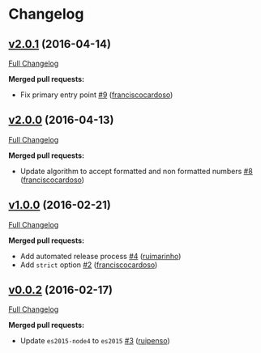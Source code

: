 # Changelog

## [v2.0.1](https://github.com/uphold/ssn-validator/tree/v2.0.1) (2016-04-14)
[Full Changelog](https://github.com/uphold/ssn-validator/compare/v2.0.0...v2.0.1)

**Merged pull requests:**

- Fix primary entry point [\#9](https://github.com/uphold/ssn-validator/pull/9) ([franciscocardoso](https://github.com/franciscocardoso))

## [v2.0.0](https://github.com/uphold/ssn-validator/tree/v2.0.0) (2016-04-13)
[Full Changelog](https://github.com/uphold/ssn-validator/compare/v1.0.0...v2.0.0)

**Merged pull requests:**

- Update algorithm to accept formatted and non formatted numbers [\#8](https://github.com/uphold/ssn-validator/pull/8) ([franciscocardoso](https://github.com/franciscocardoso))

## [v1.0.0](https://github.com/uphold/ssn-validator/tree/v1.0.0) (2016-02-21)
[Full Changelog](https://github.com/uphold/ssn-validator/compare/v0.0.2...v1.0.0)

**Merged pull requests:**

- Add automated release process [\#4](https://github.com/uphold/ssn-validator/pull/4) ([ruimarinho](https://github.com/ruimarinho))
- Add `strict` option [\#2](https://github.com/uphold/ssn-validator/pull/2) ([franciscocardoso](https://github.com/franciscocardoso))

## [v0.0.2](https://github.com/uphold/ssn-validator/tree/v0.0.2) (2016-02-17)
[Full Changelog](https://github.com/uphold/ssn-validator/compare/v0.0.1...v0.0.2)

**Merged pull requests:**

- Update `es2015-node4` to `es2015` [\#3](https://github.com/uphold/ssn-validator/pull/3) ([ruipenso](https://github.com/ruipenso))
